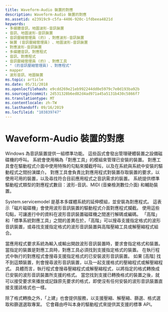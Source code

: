 ```yaml
---
title: Waveform-Audio 裝置的對應
description: Waveform-Audio 裝置的對應
ms.assetid: e23919c9-c5fa-4406-920c-1fdbeea4821d
keywords:
- 多媒體音訊，地圖波形-音訊裝置
- 音訊、地圖波形-音訊裝置
- 音訊壓縮管理員 (的) ，對應波形-音訊裝置
- 裝置 (音訊壓縮管理員) 、地圖波形-音訊裝置
- 對應波形-音訊裝置
- 多媒體音訊，對應程式
- 音訊、對應程式
- 音訊壓縮管理員 (的) 、對應工具
- " (的音訊壓縮管理員) 、對應程式"
- mapper
- 波形音訊、地圖裝置
ms.topic: article
ms.date: 05/31/2018
ms.openlocfilehash: e9cdd269e21eb992244dd0e5979c7e0d193ba92b
ms.sourcegitcommit: 2d531328b6ed82d4ad971a45a5131b430c5866f7
ms.translationtype: MT
ms.contentlocale: zh-TW
ms.lasthandoff: 09/16/2019
ms.locfileid: "103839747"
---
```

# <a name="mapping-waveform-audio-devices"></a>Waveform-Audio 裝置的對應

Windows 為音訊裝置提供一組標準功能。 這些函式會發出管理硬體裝置之設備磁碟機的呼叫。 系統會使用稱為「對應工具」的模組來管理已安裝的裝置。 對應工具會在驅動程式介面中使用特殊的勾點來攔截呼叫，以及在系統與系統中安裝的驅動程式之間扮演媒介。 對應工具會負責比對應用程式對裝置存取裝置的要求，以使用可用的裝置，以及尋找符合目前應用程式之音訊需求的裝置。 系統提供標準驅動程式類型的對應程式數目：波形-音訊、MIDI (音樂檢測數位介面) 和輔助裝置。

System.servicemodel 是基本多媒體系統的延伸模組，並安裝為對應程式。 這表示「磁片磁碟機」會使用波形音訊裝置的驅動程式介面對應程式攔截。 使用這些勾點，可讓進行中的資料在波形音訊裝置磁碟機之間進行解碼或編碼。 「高階」和「標準系統對應工具」之間的差異在於，「高階」可以搜尋支援指定格式的波形音訊裝置，或尋找支援指定格式的波形音訊裝置與高階壓縮工具或解壓縮程式組合。

當應用程式要求系統為輸入或輸出開啟波形音訊裝置時，要求會指定格式和裝置。 當指定的裝置是對應工具時，對應工具必須找到支援指定格式的裝置。 在執行程式中執行的對應程式會搜尋支援指定格式的已安裝波形音訊裝置。 如果 [高階] 找不到這類裝置，則會搜尋波形音訊裝置，以及一起支援格式的壓縮程式或解壓縮程式。 具體而言，執行程式會搜尋壓縮程式或解壓縮程式，以將指定的格式轉換成已安裝的波形音訊裝置所支援的格式。 當您找到支援已轉換格式的裝置之後，就可以接受要求來播放或記錄原先要求的格式，即使沒有任何安裝的波形音訊裝置直接支援該格式也一樣。

除了格式轉換之外，「上建」也會提供服務，以支援壓縮、解壓縮、篩選、格式選取和篩選選取專案。 它會藉由呼叫本身的驅動程式來提供其支援的標準 API。

 

 




